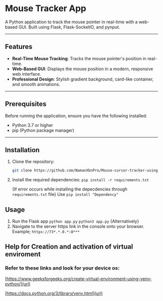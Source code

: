 # Mouse Tracker App

A Python application to track the mouse pointer in real-time with a web-based GUI. Built using Flask, Flask-SocketIO, and pynput.


---

## Features

- **Real-Time Mouse Tracking**: Tracks the mouse pointer's position in real-time.
- **Web-Based GUI**: Displays the mouse position in a modern, responsive web interface.
- **Professional Design**: Stylish gradient background, card-like container, and smooth animations.

---

## Prerequisites

Before running the application, ensure you have the following installed:

- Python 3.7 or higher
- pip (Python package manager)

---

## Installation

1. Clone the repository:
   ```bash
   git clone https://github.com/NamanXbnPro/Mouse-cursor-tracker-using-Python-Flask-.git
   
2. Install the required dependencies:
   `pip install -r requirements.txt`

   {If error occurs while installing the depecdencies through `requirements.txt` file}
   Use `pip install "Dependency"`

## Usage 
1. Run the Flask app
   `python app.py`
    `python3 app.py`  {Alternatively}
2. Navigate to the server https link in the console onto your browser.
   Example; `https://73*.*.0.*:8***`




## Help for Creation and activation of virtual enviroment
  
### Refer to these links and look for your device os: 
  [https://www.geeksforgeeks.org/create-virtual-environment-using-venv-python/](url)
                                                    
  [https://docs.python.org/3/library/venv.html](url)
